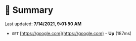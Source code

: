# 📖 Summary
Last updated: **7/14/2021, 9:01:50 AM**

- `GET` [https://google.com](https://google.com) - **Up** (187ms)
